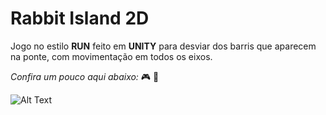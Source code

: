 # Rabbit Island 2D
Jogo no estilo **RUN** feito em **UNITY** para desviar dos barris que aparecem na ponte, com movimentação em todos os eixos.

*Confira um pouco aqui abaixo:* :video_game: :rocket:

![Alt Text](game.gif)